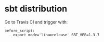 sbt distribution
================

Go to Travis CI and trigger with:

```
before_script:
  - export mode='linuxrelease' SBT_VER=1.3.7
```
